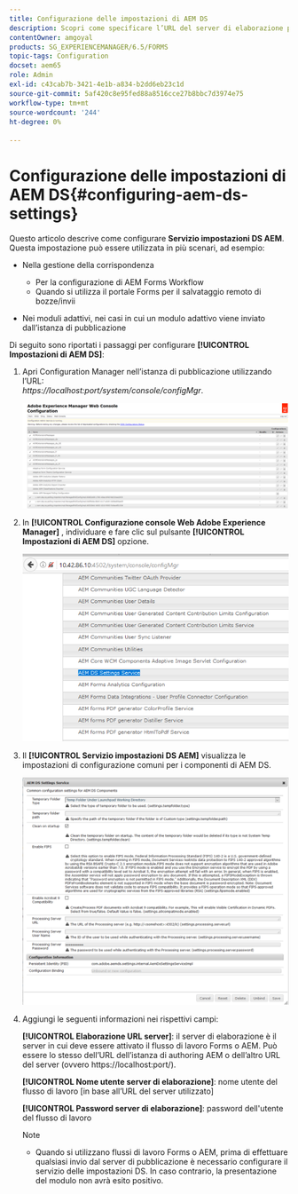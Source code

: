 ```yaml
---
title: Configurazione delle impostazioni di AEM DS
description: Scopri come specificare l’URL del server di elaborazione prima di inviare un modulo.
contentOwner: amgoyal
products: SG_EXPERIENCEMANAGER/6.5/FORMS
topic-tags: Configuration
docset: aem65
role: Admin
exl-id: c43cab7b-3421-4e1b-a834-b2dd6eb23c1d
source-git-commit: 5af420c8e95fed88a8516cce27b8bbc7d3974e75
workflow-type: tm+mt
source-wordcount: '244'
ht-degree: 0%

---
```


# Configurazione delle impostazioni di AEM DS{#configuring-aem-ds-settings}

Questo articolo descrive come configurare **Servizio impostazioni DS AEM**. Questa impostazione può essere utilizzata in più scenari, ad esempio:

* Nella gestione della corrispondenza

   * Per la configurazione di AEM Forms Workflow
   * Quando si utilizza il portale Forms per il salvataggio remoto di bozze/invii

* Nei moduli adattivi, nei casi in cui un modulo adattivo viene inviato dall’istanza di pubblicazione

Di seguito sono riportati i passaggi per configurare **[!UICONTROL Impostazioni di AEM DS]**:

1. Apri Configuration Manager nell’istanza di pubblicazione utilizzando l’URL:\
   *https://localhost:port/system/console/configMgr*.

   ![Configurazione console web AEM](assets/web_configuration_console_new.png)

1. In **[!UICONTROL Configurazione console Web Adobe Experience Manager]** , individuare e fare clic sul pulsante **[!UICONTROL Impostazioni di AEM DS]** opzione.

   ![Impostazioni DS](assets/ds_settings_new.png)

1. Il **[!UICONTROL Servizio impostazioni DS AEM]** visualizza le impostazioni di configurazione comuni per i componenti di AEM DS.

   ![Servizio impostazioni DS](assets/ds_settings_service_new.png)

1. Aggiungi le seguenti informazioni nei rispettivi campi:

   **[!UICONTROL Elaborazione URL server]**: il server di elaborazione è il server in cui deve essere attivato il flusso di lavoro Forms o AEM. Può essere lo stesso dell’URL dell’istanza di authoring AEM o dell’altro URL del server (ovvero https://localhost:port/).

   **[!UICONTROL Nome utente server di elaborazione]**: nome utente del flusso di lavoro [in base all’URL del server utilizzato]

   **[!UICONTROL Password server di elaborazione]**: password dell&#39;utente del flusso di lavoro

   >[!NOTE]
   >
   >
   >    
   >    
   >    * Quando si utilizzano flussi di lavoro Forms o AEM, prima di effettuare qualsiasi invio dal server di pubblicazione è necessario configurare il servizio delle impostazioni DS. In caso contrario, la presentazione del modulo non avrà esito positivo.
   >    
   >
